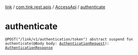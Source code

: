 [link](../../index.md) / [com.tink.rest.apis](../index.md) / [AccessApi](index.md) / [authenticate](./authenticate.md)

# authenticate

`@POST("/link/v1/authentication/token") abstract suspend fun authenticate(@Body body: `[`AuthenticationRequest`](../-authentication-request/index.md)`): `[`AuthenticationResponse`](../-authentication-response/index.md)
